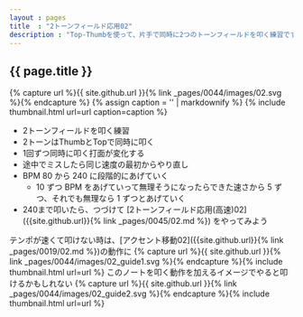 ```yaml
---
layout : pages
title  : "2トーンフィールド応用02"
description : "Top-Thumbを使って、片手で同時に2つのトーンフィールドを叩く練習です。1回ずつ手が変わります。2つともきれいに鳴るように練習しましょう。"
---
```


## {{ page.title }}

{% capture url %}{{ site.github.url }}{% link _pages/0044/images/02.svg %}{% endcapture %}
{% assign caption = '' | markdownify %}
{% include thumbnail.html url=url caption=caption %}

* 2トーンフィールドを叩く練習
* 2トーンはThumbとTopで同時に叩く
* 1回ずつ同時に叩く打面が変化する
* 途中でミスしたら同じ速度の最初からやり直し
* BPM 80 から 240 に段階的にあげていく
  * 10 ずつ BPM をあげていって無理そうになったらできた速さから 5 ずつ、それでも無理なら 1 ずつとあげていく
* 240まで叩いたら、つづけて [2トーンフィールド応用(高速)02]({{site.github.url}}{% link _pages/0045/02.md %}) をやってみよう

テンポが速くて叩けない時は、[アクセント移動02]({{site.github.url}}{% link _pages/0019/02.md %})の動作に
{% capture url %}{{ site.github.url }}{% link _pages/0044/images/02_guide1.svg %}{% endcapture %}{% include thumbnail.html url=url %}
このノートを叩く動作を加えるイメージでやると叩けるかもしれない
{% capture url %}{{ site.github.url }}{% link _pages/0044/images/02_guide2.svg %}{% endcapture %}{% include thumbnail.html url=url %}
